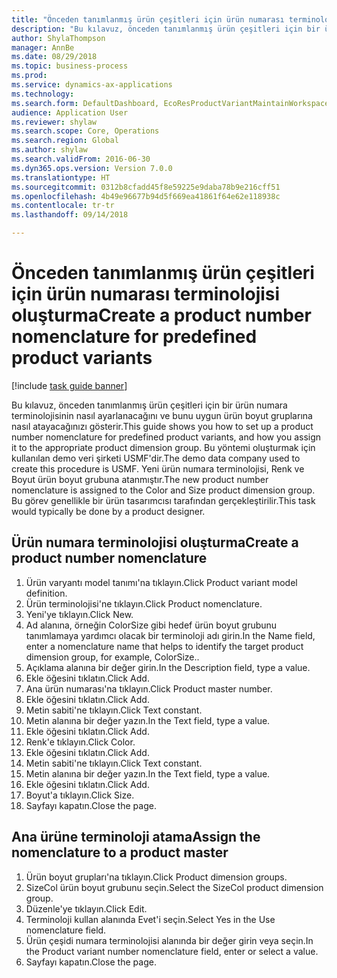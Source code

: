 ```yaml
--- 
title: "Önceden tanımlanmış ürün çeşitleri için ürün numarası terminolojisi oluşturma"
description: "Bu kılavuz, önceden tanımlanmış ürün çeşitleri için bir ürün numara terminolojisinin nasıl ayarlanacağını ve bunu uygun ürün boyut gruplarına nasıl atayacağınızı gösterir."
author: ShylaThompson
manager: AnnBe
ms.date: 08/29/2018
ms.topic: business-process
ms.prod: 
ms.service: dynamics-ax-applications
ms.technology: 
ms.search.form: DefaultDashboard, EcoResProductVariantMaintainWorkspace, EcoResNomenclature, EcoResProductDimensionGroup
audience: Application User
ms.reviewer: shylaw
ms.search.scope: Core, Operations
ms.search.region: Global
ms.author: shylaw
ms.search.validFrom: 2016-06-30
ms.dyn365.ops.version: Version 7.0.0
ms.translationtype: HT
ms.sourcegitcommit: 0312b8cfadd45f8e59225e9daba78b9e216cff51
ms.openlocfilehash: 4b49e96677b94d5f669ea41861f64e62e118938c
ms.contentlocale: tr-tr
ms.lasthandoff: 09/14/2018

---
```

# <a name="create-a-product-number-nomenclature-for-predefined-product-variants"></a><span data-ttu-id="56821-103">Önceden tanımlanmış ürün çeşitleri için ürün numarası terminolojisi oluşturma</span><span class="sxs-lookup"><span data-stu-id="56821-103">Create a product number nomenclature for predefined product variants</span></span>

[!include [task guide banner](../../includes/task-guide-banner.md)]

<span data-ttu-id="56821-104">Bu kılavuz, önceden tanımlanmış ürün çeşitleri için bir ürün numara terminolojisinin nasıl ayarlanacağını ve bunu uygun ürün boyut gruplarına nasıl atayacağınızı gösterir.</span><span class="sxs-lookup"><span data-stu-id="56821-104">This guide shows you how to set up a product number nomenclature for predefined product variants, and how you assign it to the appropriate product dimension group.</span></span> <span data-ttu-id="56821-105">Bu yöntemi oluşturmak için kullanılan demo veri şirketi USMF'dir.</span><span class="sxs-lookup"><span data-stu-id="56821-105">The demo data company used to create this procedure is USMF.</span></span> <span data-ttu-id="56821-106">Yeni ürün numara terminolojisi, Renk ve Boyut ürün boyut grubuna atanmıştır.</span><span class="sxs-lookup"><span data-stu-id="56821-106">The new product number nomenclature is assigned to the Color and Size product dimension group.</span></span> <span data-ttu-id="56821-107">Bu görev genellikle bir ürün tasarımcısı tarafından gerçekleştirilir.</span><span class="sxs-lookup"><span data-stu-id="56821-107">This task would typically be done by a product designer.</span></span>


## <a name="create-a-product-number-nomenclature"></a><span data-ttu-id="56821-108">Ürün numara terminolojisi oluşturma</span><span class="sxs-lookup"><span data-stu-id="56821-108">Create a product number nomenclature</span></span>
1. <span data-ttu-id="56821-109">Ürün varyantı model tanımı'na tıklayın.</span><span class="sxs-lookup"><span data-stu-id="56821-109">Click Product variant model definition.</span></span>
2. <span data-ttu-id="56821-110">Ürün terminolojisi'ne tıklayın.</span><span class="sxs-lookup"><span data-stu-id="56821-110">Click Product nomenclature.</span></span>
3. <span data-ttu-id="56821-111">Yeni'ye tıklayın.</span><span class="sxs-lookup"><span data-stu-id="56821-111">Click New.</span></span>
4. <span data-ttu-id="56821-112">Ad alanına, örneğin ColorSize gibi hedef ürün boyut grubunu tanımlamaya yardımcı olacak bir terminoloji adı girin.</span><span class="sxs-lookup"><span data-stu-id="56821-112">In the Name field, enter a nomenclature name that helps to identify the target product dimension group, for example, ColorSize..</span></span>
5. <span data-ttu-id="56821-113">Açıklama alanına bir değer girin.</span><span class="sxs-lookup"><span data-stu-id="56821-113">In the Description field, type a value.</span></span>
6. <span data-ttu-id="56821-114">Ekle öğesini tıklatın.</span><span class="sxs-lookup"><span data-stu-id="56821-114">Click Add.</span></span>
7. <span data-ttu-id="56821-115">Ana ürün numarası'na tıklayın.</span><span class="sxs-lookup"><span data-stu-id="56821-115">Click Product master number.</span></span>
8. <span data-ttu-id="56821-116">Ekle öğesini tıklatın.</span><span class="sxs-lookup"><span data-stu-id="56821-116">Click Add.</span></span>
9. <span data-ttu-id="56821-117">Metin sabiti'ne tıklayın.</span><span class="sxs-lookup"><span data-stu-id="56821-117">Click Text constant.</span></span>
10. <span data-ttu-id="56821-118">Metin alanına bir değer yazın.</span><span class="sxs-lookup"><span data-stu-id="56821-118">In the Text field, type a value.</span></span>
11. <span data-ttu-id="56821-119">Ekle öğesini tıklatın.</span><span class="sxs-lookup"><span data-stu-id="56821-119">Click Add.</span></span>
12. <span data-ttu-id="56821-120">Renk'e tıklayın.</span><span class="sxs-lookup"><span data-stu-id="56821-120">Click Color.</span></span>
13. <span data-ttu-id="56821-121">Ekle öğesini tıklatın.</span><span class="sxs-lookup"><span data-stu-id="56821-121">Click Add.</span></span>
14. <span data-ttu-id="56821-122">Metin sabiti'ne tıklayın.</span><span class="sxs-lookup"><span data-stu-id="56821-122">Click Text constant.</span></span>
15. <span data-ttu-id="56821-123">Metin alanına bir değer yazın.</span><span class="sxs-lookup"><span data-stu-id="56821-123">In the Text field, type a value.</span></span>
16. <span data-ttu-id="56821-124">Ekle öğesini tıklatın.</span><span class="sxs-lookup"><span data-stu-id="56821-124">Click Add.</span></span>
17. <span data-ttu-id="56821-125">Boyut'a tıklayın.</span><span class="sxs-lookup"><span data-stu-id="56821-125">Click Size.</span></span>
18. <span data-ttu-id="56821-126">Sayfayı kapatın.</span><span class="sxs-lookup"><span data-stu-id="56821-126">Close the page.</span></span>

## <a name="assign-the-nomenclature-to-a-product-master"></a><span data-ttu-id="56821-127">Ana ürüne terminoloji atama</span><span class="sxs-lookup"><span data-stu-id="56821-127">Assign the nomenclature to a product master</span></span>
1. <span data-ttu-id="56821-128">Ürün boyut grupları'na tıklayın.</span><span class="sxs-lookup"><span data-stu-id="56821-128">Click Product dimension groups.</span></span>
2. <span data-ttu-id="56821-129">SizeCol ürün boyut grubunu seçin.</span><span class="sxs-lookup"><span data-stu-id="56821-129">Select the SizeCol product dimension group.</span></span>
3. <span data-ttu-id="56821-130">Düzenle'ye tıklayın.</span><span class="sxs-lookup"><span data-stu-id="56821-130">Click Edit.</span></span>
4. <span data-ttu-id="56821-131">Terminoloji kullan alanında Evet'i seçin.</span><span class="sxs-lookup"><span data-stu-id="56821-131">Select Yes in the Use nomenclature field.</span></span>
5. <span data-ttu-id="56821-132">Ürün çeşidi numara terminolojisi alanında bir değer girin veya seçin.</span><span class="sxs-lookup"><span data-stu-id="56821-132">In the Product variant number nomenclature field, enter or select a value.</span></span>
6. <span data-ttu-id="56821-133">Sayfayı kapatın.</span><span class="sxs-lookup"><span data-stu-id="56821-133">Close the page.</span></span>


